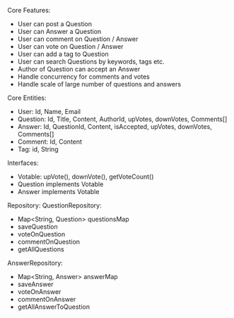 Core Features:
- User can post a Question
- User can Answer a Question
- User can comment on Question / Answer
- User can vote on Question / Answer
- User can add a tag to Question
- User can search Questions by keywords, tags etc.
- Author of Question can accept an Answer
- Handle concurrency for comments and votes
- Handle scale of large number of questions and answers

Core Entities:
- User: Id, Name, Email
- Question: Id, Title, Content, AuthorId, upVotes, downVotes, Comments[]
- Answer: Id, QuestionId, Content, isAccepted, upVotes, downVotes, Comments[]
- Comment: Id, Content
- Tag: id, String

Interfaces:
- Votable: upVote(), downVote(), getVoteCount()
- Question implements Votable
- Answer implements Votable

Repository:
QuestionRepository:
- Map<String, Question> questionsMap
- saveQuestion
- voteOnQuestion
- commentOnQuestion
- getAllQuestions

AnswerRepository:
- Map<String, Answer> answerMap
- saveAnswer
- voteOnAnswer
- commentOnAnswer
- getAllAnswerToQuestion

